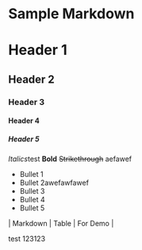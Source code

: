 # Sample Markdown

# Header 1
## Header 2
### Header 3
#### Header 4
##### Header 5

*Italics*test
**Bold**
~~Strikethrough~~
aefawef
* Bullet 1
* Bullet 2awefawfawef
* Bullet 3
* Bullet 4
* Bullet 5

| Markdown | Table | For Demo |

test 123123